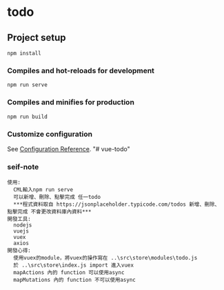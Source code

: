 # todo

## Project setup
```
npm install
```

### Compiles and hot-reloads for development
```
npm run serve
```

### Compiles and minifies for production
```
npm run build
```

### Customize configuration
See [Configuration Reference](https://cli.vuejs.org/config/).
"# vue-todo" 

### seif-note
```
使用:
  CML輸入npm run serve
  可以新增、刪除、點擊完成 任一todo
  ***程式資料取自 https://jsonplaceholder.typicode.com/todos 新增、刪除、點擊完成 不會更改資料庫內資料***
開發工具:
  nodejs
  vuejs
  vuex
  axios
開發心得:
  使用vuex的module，將vuex的操作寫在 ..\src\store\modules\todo.js
  於 ..\src\store\index.js import 進入vuex
  mapActions 內的 function 可以使用async
  mapMutations 內的 function 不可以使用async
  
```
